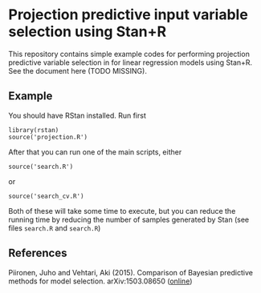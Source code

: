 Projection predictive input variable selection using Stan+R
===========================================================

This repository contains simple example codes for performing projection predictive variable selection in for linear regression models using Stan+R. See the document here (TODO MISSING).


Example
-------
You should have RStan installed. Run first

    library(rstan)
    source('projection.R')

After that you can run one of the main scripts, either

    source('search.R')
    
or 

    source('search_cv.R')

Both of these will take some time to execute, but you can reduce the running time by reducing the number of samples generated by Stan (see files `search.R` and `search.R`)

References
------------
Piironen, Juho and Vehtari, Aki (2015). Comparison of Bayesian predictive methods for model selection. arXiv:1503.08650 ([online][])

  [online]: http://arxiv.org/abs/1503.08650
